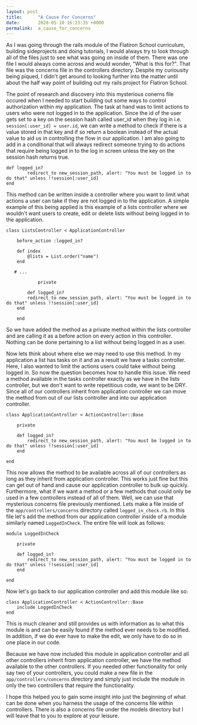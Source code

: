 ```yaml
---
layout: post
title:      "A Cause For Concerns"
date:       2020-05-10 16:23:35 +0000
permalink:  a_cause_for_concerns
---
```



As I was going through the rails module of the Flatiron School curriculum, building sideprojects and doing tutorials, I would always try to look through all of the files just to see what was going on inside of them. There was one file I would always come across and would wonder, "What is this for?". That file was the concerns file in the controllers directory. Despite my curiousity being piqued, I didn't get around to looking further into the matter until about the half way point of building out my rails project for Flatiron School.

The point of research and discovery into this mysterious conerns file occured when I needed to start building out some ways to control authorization within my application. The task at hand was to limit actions to users who were not logged in to the application. Since the id of the user gets set to a key on the session hash called user_id when they log in i.e. `session[:user_id] = user.id`, we can write a method to check if there is a value stored in that key and if so return a boolean instead of the actual value to aid us in controlling the flow in our application. I am also going to add in a conditional that will always redirect someone trying to do actions that require being logged in to the log in screen unless the key on the session hash returns true.
```
def logged_in?
        redirect_to new_session_path, alert: "You must be logged in to do that" unless !!session[:user_id]
end
```

This method can be written inside a controller where you want to limit what actions a user can take if they are not logged in to the application. A simple example of this being applied is this example of a lists controller where we wouldn't want users to create, edit or delete lists without being logged in to the application.
```
class ListsController < ApplicationController

    before_action :logged_in?

    def index 
        @lists = List.order("name")
    end

   # ...
		
		    private 
				
		def logged_in?
        redirect_to new_session_path, alert: "You must be logged in to do that" unless !!session[:user_id]
    end
		
	end
```

So we have added the method as a private method within the lists controller and are calling it as a before action on every action in this controller. Nothing can be done pertaining to a list without being logged in as a user. 

Now lets think about where else we may need to use this method. In my application a list has tasks on it and as a result we have a tasks controller. Here, I also wanted to limit the actions users could take without being logged in. So now the question becomes how to handle this issue. We need a method available in the tasks controller exactly as we have in the lists controller, but we don't want to write repetitious code, we want to be DRY. Since all of our controllers inherit from application controller we can move the method from out of our lists controller and into our application controller.
```
class ApplicationController < ActionController::Base

    private

    def logged_in?
        redirect_to new_session_path, alert: "You must be logged in to do that" unless !!session[:user_id]
    end
		
end
```

This now allows the method to be available across all of our controllers as long as they inherit from application controller. This works just fine but this can get out of hand and cause our application controller to bulk up quickly. Furthermore, what if we want a method or a few methods that could only be used in a few controllers instead of all of them. Well, we can use that mysterious concerns file previously mentioned. Lets make a file inside of the `app/controllers/concerns` directory called `logged_in_check.rb`. In this file let's add the method from our application controller inside of a module similarly named `LoggedInCheck`. The entire file will look as follows:
```
module LoggedInCheck

    private

    def logged_in?
        redirect_to new_session_path, alert: "You must be logged in to do that" unless !!session[:user_id]
    end

end
```
Now let's go back to our application controller and add this module like so:
```
class ApplicationController < ActionController::Base
    include LoggedInCheck
end
```

This is much cleaner and still provides us with information as to what this module is and can be easily found if the method ever needs to be modified. In addition, if we do ever have to make the edit, we only have to do so in one place in our code.

Because we have now included this module in application controller and all other controllers inherit from application controller, we have the method available to the other controllers. If you needed other functionality for only say two of your controllers, you could make a new file in the `app/controllers/concerns` directory and simply just include the module in only the two controllers that require the functionality. 

I hope this helped you to gain some insight into just the beginning of what can be done when you harness the usage of the concerns file within controllers. There is also a concerns file under the models directory but I will leave that to you to explore at your leisure.
